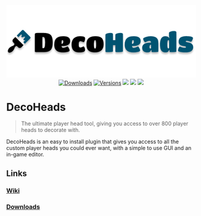 <p align="center">
    <a href="https://github.com/Rayzr522/DecoHeads"><img src="media/decoheads-banner.png" alt="DecoHeads"></a>
    <br>
    <a href="https://dev.bukkit.org/projects/decoheads"><img src="http://cf.way2muchnoise.eu/full_101108_downloads.svg" alt="Downloads"></a>
    <a href="https://dev.bukkit.org/projects/decoheads"><img src="http://cf.way2muchnoise.eu/versions/For%20MC_240630_all.svg" alt="Versions"></a>
    <a href="https://codeclimate.com/github/Rayzr522/DecoHeads/maintainability"><img src="https://api.codeclimate.com/v1/badges/9ba9cfc2c0e6638cbda9/maintainability" /></a>
    <a href="https://patreon.com/rayzr522"><img src="http://ionicabizau.github.io/badges/patreon.svg"></a>
    <a href="https://discord.io/rayzrdevofficial"><img src="https://discordapp.com/api/guilds/282207139752050688/embed.png"></a>
</p>

# DecoHeads

> The ultimate player head tool, giving you access to over 800 player heads to decorate with.

DecoHeads is an easy to install plugin that gives you access to all the custom player heads you could ever want, with a simple to use GUI and an in-game editor.

## Links

### [Wiki](https://github.com/Rayzr522/DecoHeads/wiki)

### [Downloads](https://dev.bukkit.org/projects/decoheads)
